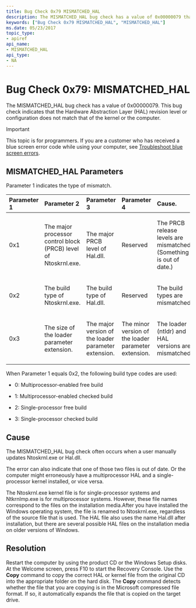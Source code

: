 ```yaml
---
title: Bug Check 0x79 MISMATCHED_HAL
description: The MISMATCHED_HAL bug check has a value of 0x00000079 that indicates that the HAL revision level or configuration does not match that of the kernel or the computer.
keywords: ["Bug Check 0x79 MISMATCHED_HAL", "MISMATCHED_HAL"]
ms.date: 05/23/2017
topic_type:
- apiref
api_name:
- MISMATCHED_HAL
api_type:
- NA
---
```


# Bug Check 0x79: MISMATCHED\_HAL


The MISMATCHED\_HAL bug check has a value of 0x00000079. This bug check indicates that the Hardware Abstraction Layer (HAL) revision level or configuration does not match that of the kernel or the computer.

> [!IMPORTANT]
> This topic is for programmers. If you are a customer who has received a blue screen error code while using your computer, see [Troubleshoot blue screen errors](https://www.windows.com/stopcode).


## MISMATCHED\_HAL Parameters


Parameter 1 indicates the type of mismatch.

<table>
<colgroup>
<col width="20%" />
<col width="20%" />
<col width="20%" />
<col width="20%" />
<col width="20%" />
</colgroup>
<thead>
<tr class="header">
<th align="left">Parameter 1</th>
<th align="left">Parameter 2</th>
<th align="left">Parameter 3</th>
<th align="left">Parameter 4</th>
<th align="left">Cause.</th>
</tr>
</thead>
<tbody>
<tr class="odd">
<td align="left"><p>0x1</p></td>
<td align="left"><p>The major processor control block (PRCB) level of Ntoskrnl.exe.</p></td>
<td align="left"><p>The major PRCB level of Hal.dll.</p></td>
<td align="left"><p>Reserved</p></td>
<td align="left"><p>The PRCB release levels are mismatched. (Something is out of date.)</p></td>
</tr>
<tr class="even">
<td align="left"><p>0x2</p></td>
<td align="left"><p>The build type of Ntoskrnl.exe.</p></td>
<td align="left"><p>The build type of Hal.dll.</p></td>
<td align="left"><p>Reserved</p></td>
<td align="left"><p>The build types are mismatched.</p></td>
</tr>
<tr class="odd">
<td align="left"><p>0x3</p></td>
<td align="left"><p>The size of the loader parameter extension.</p></td>
<td align="left"><p>The major version of the loader parameter extension.</p></td>
<td align="left"><p>The minor version of the loader parameter extension.</p></td>
<td align="left"><p>The loader (ntldr) and HAL versions are mismatched.</p></td>
</tr>
</tbody>
</table>

 

When Parameter 1 equals 0x2, the following build type codes are used:

-   0: Multiprocessor-enabled free build

-   1: Multiprocessor-enabled checked build

-   2: Single-processor free build

-   3: Single-processor checked build

## Cause

The MISMATCHED\_HAL bug check often occurs when a user manually updates Ntoskrnl.exe or Hal.dll.

The error can also indicate that one of those two files is out of date. Or the computer might erroneously have a multiprocessor HAL and a single-processor kernel installed, or vice versa.

The Ntoskrnl.exe kernel file is for single-processor systems and Ntkrnlmp.exe is for multiprocessor systems. However, these file names correspond to the files on the installation media.After you have installed the Windows operating system, the file is renamed to Ntoskrnl.exe, regardless of the source file that is used. The HAL file also uses the name Hal.dll after installation, but there are several possible HAL files on the installation media on older versions of Windows.

## Resolution

Restart the computer by using the product CD or the Windows Setup disks. At the Welcome screen, press F10 to start the Recovery Console. Use the **Copy** command to copy the correct HAL or kernel file from the original CD into the appropriate folder on the hard disk. The **Copy** command detects whether the file that you are copying is in the Microsoft compressed file format. If so, it automatically expands the file that is copied on the target drive.

 

 




